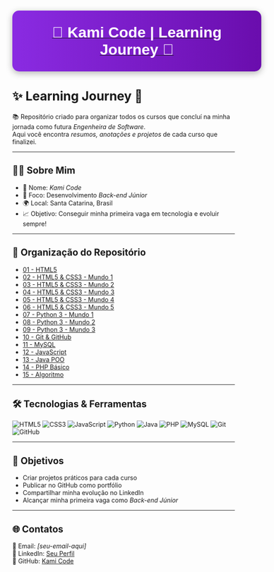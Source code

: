 <p align="center">
  <a href="https://github.com/kamicode25dev-hub/learning-journey" target="_blank">
    <div style="
      background: linear-gradient(90deg, #8A2BE2, #6A0DAD);
      padding: 30px;
      border-radius: 15px;
      width: 100%;
      text-align: center;
      box-shadow: 0px 4px 15px rgba(0,0,0,0.3);
    ">
      <span style="color: white; font-size: 34px; font-weight: bold; font-family: Arial;">
        🚀 Kami Code | Learning Journey 🚀
      </span>
    </div>
  </a>
</p>

# ✨ Learning Journey 🚀

📚 Repositório criado para organizar todos os cursos que concluí na minha jornada como futura *Engenheira de Software*.  
Aqui você encontra *resumos, anotações e projetos* de cada curso que finalizei.  

---

## 👩‍💻 Sobre Mim
- 🌟 Nome: *Kami Code*
- 🎯 Foco: Desenvolvimento *Back-end Júnior*
- 🌍 Local: Santa Catarina, Brasil
- 📈 Objetivo: Conseguir minha primeira vaga em tecnologia e evoluir sempre!  

---

## 📂 Organização do Repositório

- [01 - HTML5](./01-html)  
- [02 - HTML5 & CSS3 - Mundo 1](./02-html5-css3-mundo1)  
- [03 - HTML5 & CSS3 - Mundo 2](./03-html5-css3-mundo2)  
- [04 - HTML5 & CSS3 - Mundo 3](./04-html5-css3-mundo3)  
- [05 - HTML5 & CSS3 - Mundo 4](./05-html5-css3-mundo4)  
- [06 - HTML5 & CSS3 - Mundo 5](./06-html5-css3-mundo5)  
- [07 - Python 3 - Mundo 1](./07-python3-mundo1)  
- [08 - Python 3 - Mundo 2](./08-python3-mundo2)  
- [09 - Python 3 - Mundo 3](./09-python3-mundo3)  
- [10 - Git & GitHub](./10-git-github)  
- [11 - MySQL](./11-mysql)  
- [12 - JavaScript](./12-javascript)  
- [13 - Java POO](./13-java-poo)  
- [14 - PHP Básico](./14-php-básico)  
- [15 - Algoritmo](./15-algoritmo)

---

## 🛠 Tecnologias & Ferramentas
![HTML5](https://img.shields.io/badge/HTML5-E34F26?style=for-the-badge&logo=html5&logoColor=white)
![CSS3](https://img.shields.io/badge/CSS3-1572B6?style=for-the-badge&logo=css3&logoColor=white)
![JavaScript](https://img.shields.io/badge/JavaScript-F7DF1E?style=for-the-badge&logo=javascript&logoColor=black)
![Python](https://img.shields.io/badge/Python-3776AB?style=for-the-badge&logo=python&logoColor=white)
![Java](https://img.shields.io/badge/Java-007396?style=for-the-badge&logo=java&logoColor=white)
![PHP](https://img.shields.io/badge/PHP-777BB4?style=for-the-badge&logo=php&logoColor=white)
![MySQL](https://img.shields.io/badge/MySQL-005C84?style=for-the-badge&logo=mysql&logoColor=white)
![Git](https://img.shields.io/badge/Git-F05032?style=for-the-badge&logo=git&logoColor=white)
![GitHub](https://img.shields.io/badge/GitHub-181717?style=for-the-badge&logo=github&logoColor=white)

---

## 🚀 Objetivos
- Criar projetos práticos para cada curso  
- Publicar no GitHub como portfólio  
- Compartilhar minha evolução no LinkedIn  
- Alcançar minha primeira vaga como *Back-end Júnior*  

---

## 🌐 Contatos
📩 Email: *[seu-email-aqui]*  
💼 LinkedIn: [Seu Perfil](https://linkedin.com/in/SEU-USUARIO)  
🐙 GitHub: [Kami Code](https://github.com/kamicode25dev-hub)
